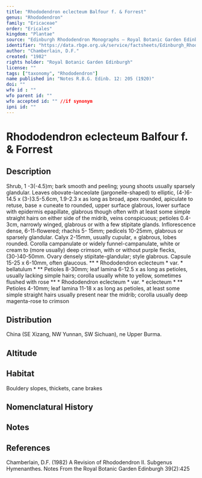 ```yaml
---
title: "Rhododendron eclecteum Balfour f. & Forrest"
genus: "Rhododendron"
family: "Ericaceae"
order: "Ericales"
kingdom: "Plantae"
source: "Edinburgh Rhododendron Monographs – Royal Botanic Garden Edinburgh"
identifier: "https://data.rbge.org.uk/service/factsheets/Edinburgh_Rhododendron_Monographs.xhtml"
author: "Chamberlain, D.F."
created: "1982"
rights holder: "Royal Botanic Garden Edinburgh"
license: ""
tags: ["taxonomy", "Rhododendron"]
name published in: "Notes R.B.G. Edinb. 12: 205 (1920)"
doi: ""
wfo id : ""
wfo parent id: ""
wfo accepted id: "" //if synonym                      
ipni id: ""
---
```


                       

# Rhododendron eclecteum Balfour f. & Forrest

## Description
Shrub, 1 -3(-4.5)m; bark smooth and peeling; young shoots usually sparsely glandular. Leaves obovate-lanceolate (jargonelle-shaped) to elliptic, (4-)6-14.5 x (3-)3.5-5.6cm, 1.9-2.3 x as long as broad, apex rounded, apiculate to retuse, base ± cuneate to rounded, upper surface glabrous, lower surface with epidermis epapillate, glabrous though often with at least some simple straight hairs on either side of the midrib, veins conspicuous; petioles 0.4-3cm, narrowly winged, glabrous or with a few stipitate glands. Inflorescence dense, 6-11-flowered; rhachis 5- 15mm; pedicels 10-25mm, glabrous or sparsely glandular. Calyx 2-15mm, usually cupular, ± glabrous, lobes rounded. Corolla campanulate or widely funnel-campanulate, white or cream to (more usually) deep crimson, with or without purple flecks, (30-)40-50mm. Ovary densely stipitate-glandular; style glabrous. Capsule 15-25 x 6-10mm, often glaucous. ** * Rhododendron eclecteum * var. * bellatulum * ** Petioles 8-30mm; leaf lamina 6-12.5 x as long as petioles, usually lacking simple hairs; corolla usually white to yellow, sometimes flushed with rose ** * Rhododendron eclecteum * var. * eclecteum * ** Petioles 4-10mm; leaf lamina 11-18 x as long as petioles, at least some simple straight hairs usually present near the midrib; corolla usually deep magenta-rose to crimson

## Distribution
China (SE Xizang, NW Yunnan, SW Sichuan), ne Upper Burma.

## Altitude


## Habitat
Bouldery slopes, thickets, cane brakes

## Nomenclatural History

                       
## Notes


## References

Chamberlain, D.F. (1982) A Revision of Rhododendron II. Subgenus Hymenanthes. Notes From the Royal Botanic Garden Edinburgh 39(2):425
